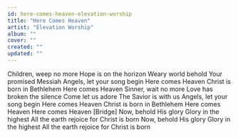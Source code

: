 ```yaml
---
id: here-comes-heaven-elevation-worship
title: "Here Comes Heaven"
artist: "Elevation Worship"
album: ""
cover: ""
created: ""
updated: ""
---
```


Children, weep no more
Hope is on the horizon
Weary world behold
Your promised Messiah
Angels, let your song begin
Here comes Heaven
Christ is born in Bethlehem
Here comes Heaven
Sinner, wait no more
Love has broken the silence
Come let us adore
The Savior is with us
Angels, let your song begin
Here comes Heaven
Christ is born in Bethlehem
Here comes Heaven
Here comes Heaven
[Bridge]
Now, behold His glory
Glory in the highest
All the earth rejoice for Christ is born
Now, behold His glory
Glory in the highest
All the earth rejoice for Christ is born